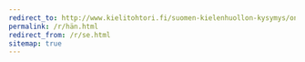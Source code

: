 ```yaml
---
redirect_to: http://www.kielitohtori.fi/suomen-kielenhuollon-kysymys/onko-ilmaisujen-h%C3%A4n-ja-se-keskin%C3%A4inen-status-katoamassa
permalink: /r/hän.html
redirect_from: /r/se.html
sitemap: true
---
```

